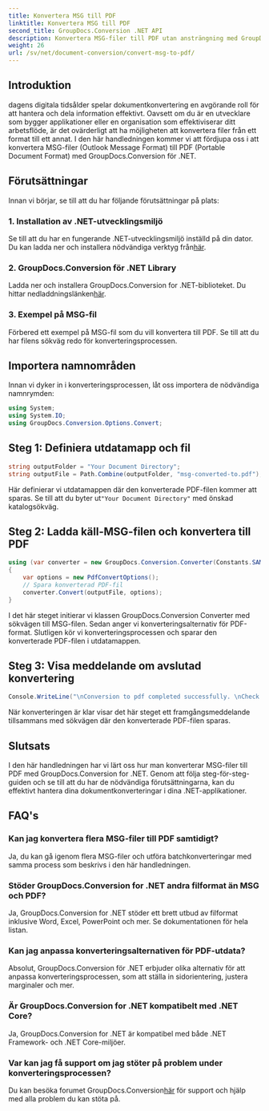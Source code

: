 ```yaml
---
title: Konvertera MSG till PDF
linktitle: Konvertera MSG till PDF
second_title: GroupDocs.Conversion .NET API
description: Konvertera MSG-filer till PDF utan ansträngning med GroupDocs.Conversion for .NET. Följ vår steg-för-steg-guide för sömlös dokumenthantering.
weight: 26
url: /sv/net/document-conversion/convert-msg-to-pdf/
---
```

## Introduktion
dagens digitala tidsålder spelar dokumentkonvertering en avgörande roll för att hantera och dela information effektivt. Oavsett om du är en utvecklare som bygger applikationer eller en organisation som effektiviserar ditt arbetsflöde, är det ovärderligt att ha möjligheten att konvertera filer från ett format till ett annat. I den här handledningen kommer vi att fördjupa oss i att konvertera MSG-filer (Outlook Message Format) till PDF (Portable Document Format) med GroupDocs.Conversion för .NET.
## Förutsättningar
Innan vi börjar, se till att du har följande förutsättningar på plats:
### 1. Installation av .NET-utvecklingsmiljö
 Se till att du har en fungerande .NET-utvecklingsmiljö inställd på din dator. Du kan ladda ner och installera nödvändiga verktyg från[här](https://dotnet.microsoft.com/download).
### 2. GroupDocs.Conversion för .NET Library
 Ladda ner och installera GroupDocs.Conversion for .NET-biblioteket. Du hittar nedladdningslänken[här](https://releases.groupdocs.com/conversion/net/).
### 3. Exempel på MSG-fil
Förbered ett exempel på MSG-fil som du vill konvertera till PDF. Se till att du har filens sökväg redo för konverteringsprocessen.

## Importera namnområden
Innan vi dyker in i konverteringsprocessen, låt oss importera de nödvändiga namnrymden:
```csharp
using System;
using System.IO;
using GroupDocs.Conversion.Options.Convert;
```

## Steg 1: Definiera utdatamapp och fil
```csharp
string outputFolder = "Your Document Directory";
string outputFile = Path.Combine(outputFolder, "msg-converted-to.pdf");
```
Här definierar vi utdatamappen där den konverterade PDF-filen kommer att sparas. Se till att du byter ut`"Your Document Directory"` med önskad katalogsökväg.
## Steg 2: Ladda käll-MSG-filen och konvertera till PDF
```csharp
using (var converter = new GroupDocs.Conversion.Converter(Constants.SAMPLE_MSG))
{
    var options = new PdfConvertOptions();
    // Spara konverterad PDF-fil
    converter.Convert(outputFile, options);
}
```
I det här steget initierar vi klassen GroupDocs.Conversion Converter med sökvägen till MSG-filen. Sedan anger vi konverteringsalternativ för PDF-format. Slutligen kör vi konverteringsprocessen och sparar den konverterade PDF-filen i utdatamappen.
## Steg 3: Visa meddelande om avslutad konvertering
```csharp
Console.WriteLine("\nConversion to pdf completed successfully. \nCheck output in {0}", outputFolder);
```
När konverteringen är klar visar det här steget ett framgångsmeddelande tillsammans med sökvägen där den konverterade PDF-filen sparas.

## Slutsats
I den här handledningen har vi lärt oss hur man konverterar MSG-filer till PDF med GroupDocs.Conversion for .NET. Genom att följa steg-för-steg-guiden och se till att du har de nödvändiga förutsättningarna, kan du effektivt hantera dina dokumentkonverteringar i dina .NET-applikationer.
## FAQ's
### Kan jag konvertera flera MSG-filer till PDF samtidigt?
Ja, du kan gå igenom flera MSG-filer och utföra batchkonverteringar med samma process som beskrivs i den här handledningen.
### Stöder GroupDocs.Conversion for .NET andra filformat än MSG och PDF?
Ja, GroupDocs.Conversion for .NET stöder ett brett utbud av filformat inklusive Word, Excel, PowerPoint och mer. Se dokumentationen för hela listan.
### Kan jag anpassa konverteringsalternativen för PDF-utdata?
Absolut, GroupDocs.Conversion för .NET erbjuder olika alternativ för att anpassa konverteringsprocessen, som att ställa in sidorientering, justera marginaler och mer.
### Är GroupDocs.Conversion for .NET kompatibelt med .NET Core?
Ja, GroupDocs.Conversion for .NET är kompatibel med både .NET Framework- och .NET Core-miljöer.
### Var kan jag få support om jag stöter på problem under konverteringsprocessen?
 Du kan besöka forumet GroupDocs.Conversion[här](https://forum.groupdocs.com/c/conversion/11) för support och hjälp med alla problem du kan stöta på.